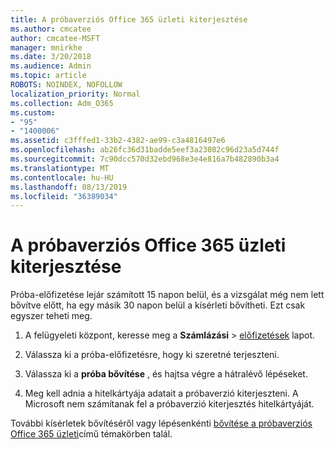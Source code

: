 ```yaml
---
title: A próbaverziós Office 365 üzleti kiterjesztése
ms.author: cmcatee
author: cmcatee-MSFT
manager: mnirkhe
ms.date: 3/20/2018
ms.audience: Admin
ms.topic: article
ROBOTS: NOINDEX, NOFOLLOW
localization_priority: Normal
ms.collection: Adm_O365
ms.custom:
- "95"
- "1400006"
ms.assetid: c3fffed1-33b2-4382-ae99-c3a4816497e6
ms.openlocfilehash: ab26fc36d31badde5eef3a23082c96d23a5d744f
ms.sourcegitcommit: 7c90dcc570d32ebd968e3e4e816a7b482890b3a4
ms.translationtype: MT
ms.contentlocale: hu-HU
ms.lasthandoff: 08/13/2019
ms.locfileid: "36389034"
---
```

# <a name="extend-your-trial-for-office-365-for-business"></a>A próbaverziós Office 365 üzleti kiterjesztése

Próba-előfizetése lejár számított 15 napon belül, és a vizsgálat még nem lett bővítve előtt, ha egy másik 30 napon belül a kísérleti bővítheti. Ezt csak egyszer teheti meg.
  
1. A felügyeleti központ, keresse meg a **Számlázási** \> [előfizetések](https://go.microsoft.com/fwlink/p/?linkid=842054) lapot.

2. Válassza ki a próba-előfizetésre, hogy ki szeretné terjeszteni.

3. Válassza ki a **próba bővítése** , és hajtsa végre a hátralévő lépéseket.

4. Meg kell adnia a hitelkártyája adatait a próbaverzió kiterjeszteni. A Microsoft nem számítanak fel a próbaverzió kiterjesztés hitelkártyáját.

További kísérletek bővítéséről vagy lépésenkénti [bővítése a próbaverziós Office 365 üzleti](https://docs.microsoft.com/en-us/office365/admin/subscriptions-and-billing/extend-your-trial)című témakörben talál.